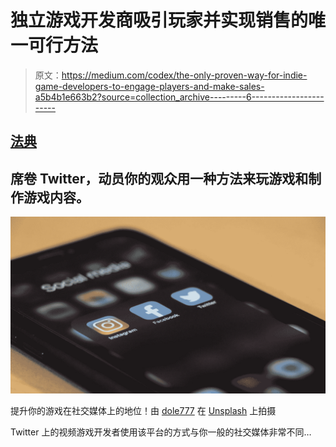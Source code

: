 # 独立游戏开发商吸引玩家并实现销售的唯一可行方法

> 原文：<https://medium.com/codex/the-only-proven-way-for-indie-game-developers-to-engage-players-and-make-sales-a5b4b1e663b2?source=collection_archive---------6----------------------->

## [法典](http://medium.com/codex)

## 席卷 Twitter，动员你的观众用一种方法来玩游戏和制作游戏内容。

![](img/f550129af6b157233fec59b43ee5d965.png)

提升你的游戏在社交媒体上的地位！由 [dole777](https://unsplash.com/@dole777?utm_source=medium&utm_medium=referral) 在 [Unsplash](https://unsplash.com?utm_source=medium&utm_medium=referral) 上拍摄

Twitter 上的视频游戏开发者使用该平台的方式与你一般的社交媒体非常不同…